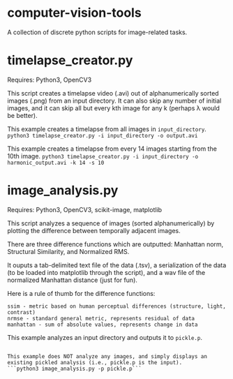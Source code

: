 # computer-vision-tools
A collection of discrete python scripts for image-related tasks.

# timelapse_creator.py

Requires: Python3, OpenCV3

This script creates a timelapse video (.avi) out of alphanumerically sorted images (.png) from an input directory.
It can also skip any number of initial images, and it can skip all but every kth image for any k (perhaps λ would be better).

This example creates a timelapse from all images in ```input_directory```.
```python3 timelapse_creator.py -i input_directory -o output.avi```

This example creates a timelapse from every 14 images starting from the 10th image.
```python3 timelapse_creator.py -i input_directory -o harmonic_output.avi -k 14 -s 10```

# image_analysis.py

Requires: Python3, OpenCV3, scikit-image, matplotlib

This script analyzes a sequence of images (sorted alphanumerically) by plotting the difference between temporally adjacent images.

There are three difference functions which are outputted: Manhattan norm, Structural Similarity, and Normalized RMS.

It ouputs a tab-delimited text file of the data (.tsv), a serialization of the data (to be loaded into matplotlib through the script), and a wav file of the normalized Manhattan distance (just for fun).

Here is a rule of thumb for the difference functions:
```
ssim - metric based on human perceptual differences (structure, light, contrast)
nrmse - standard general metric, represents residual of data
manhattan - sum of absolute values, represents change in data
```

This example analyzes an input directory and outputs it to ```pickle.p```.
```python3 image_analysis.py -d input_directory -p pickle.p -a

This example does NOT analyze any images, and simply displays an existing pickled analysis (i.e., pickle.p is the input).
```python3 image_analysis.py -p pickle.p```
